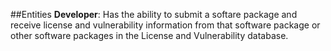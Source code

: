 ##Entities
**Developer**: Has the ability to submit a softare package and receive license and vulnerability information from that software package or other software packages in the License and Vulnerability database. 
